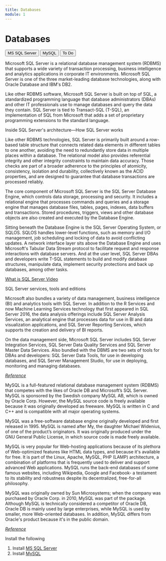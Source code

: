 ```yaml
---
title: Databases
module: 1
---
```


# Databases

<div class="tab">
  <button class="tablinks" onclick="openTab(event, 'SQLServer')">MS SQL Server</button>
  <button class="tablinks" onclick="openTab(event, 'MySql')">MySQL</button>
   <button class="tablinks" onclick="openTab(event, 'ToDo')">To Do</button>
 </div>

<div id="SQLServer" class="tabcontent" style="display:block">
<p>Microsoft SQL Server is a relational database management system (RDBMS) that supports a wide variety of transaction processing, business intelligence and analytics applications in corporate IT environments. Microsoft SQL Server is one of the three market-leading database technologies, along with Oracle Database and IBM's DB2.</p>

<p>Like other RDBMS software, Microsoft SQL Server is built on top of SQL, a standardized programming language that database administrators (DBAs) and other IT professionals use to manage databases and query the data they contain. SQL Server is tied to Transact-SQL (T-SQL), an implementation of SQL from Microsoft that adds a set of proprietary programming extensions to the standard language.</p>

<p>Inside SQL Server's architecture—How SQL Server works  </p>         

<p>Like other RDBMS technologies, SQL Server is primarily built around a row-based table structure that connects related data elements in different tables to one another, avoiding the need to redundantly store data in multiple places within a database. The relational model also provides referential integrity and other integrity constraints to maintain data accuracy. Those checks are part of a broader adherence to the principles of atomicity, consistency, isolation and durability, collectively known as the ACID properties, and are designed to guarantee that database transactions are processed reliably.</p>

<p>The core component of Microsoft SQL Server is the SQL Server Database Engine, which controls data storage, processing and security. It includes a relational engine that processes commands and queries and a storage engine that manages database files, tables, pages, indexes, data buffers and transactions. Stored procedures, triggers, views and other database objects are also created and executed by the Database Engine.</p>

<p>Sitting beneath the Database Engine is the SQL Server Operating System, or SQLOS. SQLOS handles lower-level functions, such as memory and I/O management, job scheduling and locking of data to avoid conflicting updates. A network interface layer sits above the Database Engine and uses Microsoft's Tabular Data Stream protocol to facilitate request and response interactions with database servers. And at the user level, SQL Server DBAs and developers write T-SQL statements to build and modify database structures, manipulate data, implement security protections and back up databases, among other tasks.</p>

<p><a href="https://youtu.be/pF8n-8DPvjc" class="lity-youtube"> What is SQL Server Video</a></p>

<p>SQL Server services, tools and editions</p>

<p>Microsoft also bundles a variety of data management, business intelligence (BI) and analytics tools with SQL Server. In addition to the R Services and now Machine Learning Services technology that first appeared in SQL Server 2016, the data analysis offerings include SQL Server Analysis Services, an analytical engine that processes data for use in BI and data visualization applications, and SQL Server Reporting Services, which supports the creation and delivery of BI reports.</p>

<p>On the data management side, Microsoft SQL Server includes SQL Server Integration Services, SQL Server Data Quality Services and SQL Server Master Data Services. Also bundled with the DBMS are two sets of tools for DBAs and developers: SQL Server Data Tools, for use in developing databases, and SQL Server Management Studio, for use in deploying, monitoring and managing databases.</p>

<p><a href="https://searchsqlserver.techtarget.com/definition/SQL-Server" target="_new"><em>Reference</em></a></p>
</div>

<div id="MySql" class="tabcontent">
<p>MySQL is a full-featured relational database management system (RDBMS) that competes with the likes of Oracle DB and Microsoft’s SQL Server. MySQL is sponsored by the Swedish company MySQL AB, which is owned by Oracle Corp. However, the MySQL source code is freely available because it was originally developed as freeware. MySQL is written in C and C++ and is compatible with all major operating systems.</p>

<p>MySQL was a free-software database engine originally developed and first released in 1995. MySQL is named after My, the daughter Michael Widenius, of one of the product’s originators. It was originally produced under the GNU General Public License, in which source code is made freely available.</p>

<p>MySQL is very popular for Web-hosting applications because of its plethora of Web-optimized features like HTML data types, and because it's available for free. It is part of the Linux, Apache, MySQL, PHP (LAMP) architecture, a combination of platforms that is frequently used to deliver and support advanced Web applications. MySQL runs the back-end databases of some famous websites, including Wikipedia, Google and Facebook- a testament to its stability and robustness despite its decentralized, free-for-all philosophy.</p>

<p>MySQL was originally owned by Sun Microsystems; when the company was purchased by Oracle Corp. in 2010, MySQL was part of the package. Although MySQL is technically considered a competitor of Oracle DB, Oracle DB is mainly used by large enterprises, while MySQL is used by smaller, more Web-oriented databases. In addition, MySQL differs from Oracle's product because it's in the public domain.</p>

<p><a href="https://www.techopedia.com/definition/3498/mysql" target="_new"><em>Reference</em></a></p>

</div>

<div id="ToDo" class="tabcontent">
    <p>Install the following</p>
    <ol>
        <li>Install <a href="https://go.microsoft.com/fwlink/?linkid=866662" target="_new">MS SQL Server</a></li>
        <li>Install <a href="https://dev.mysql.com/downloads/" target="_new">MySQL</a></li>
    </ol>
</div>